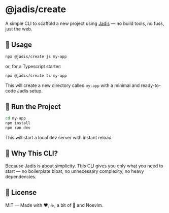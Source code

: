 # @jadis/create

A simple CLI to scaffold a new project using [Jadis](https://www.npmjs.com/package/@jadis/core) — no build tools, no fuss, just the web.

## 🚀 Usage

```bash
npx @jadis/create js my-app
```
or, for a Typescript starter:

```bash
npx @jadis/create ts my-app
```

This will create a new directory called `my-app` with a minimal and ready-to-code Jadis setup.

## 🧪 Run the Project

```bash
cd my-app
npm install
npm run dev
```
This will start a local dev server with instant reload.

## 🤔 Why This CLI?
Because Jadis is about simplicity. This CLI gives you only what you need to start — no boilerplate bloat, no unnecessary complexity, no heavy dependencies.

## 📜 License
MIT — Made with ❤️, ☕, a bit of 🧠 and Noevim.
